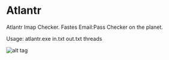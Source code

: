 # Atlantr
Atlantr Imap Checker.
Fastes Email:Pass Checker on the planet.

Usage: atlantr.exe in.txt out.txt threads

![alt tag](https://raw.githubusercontent.com/SUP3RIA/Atlantr/master/screen.jpg)


